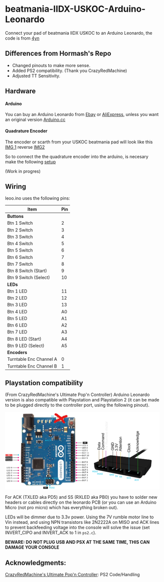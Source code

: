 # beatmania-IIDX-USKOC-Arduino-Leonardo

Connect your pad of beatmania IIDX USKOC to an Arduino Leonardo, the code is from [4yn](https://github.com/4yn/iivx)

## Differences from Hormash's Repo
- Changed pinouts to make more sense.
- Added PS2 compatibility. (Thank you CrazyRedMachine)
- Adjusted TT Sensitivity.

## Hardware

#### Arduino
You can buy an Arduino Leonardo from [Ebay](http://www.ebay.com/) or [AliExpress](http://www.aliexpress.com), unless you want an original version [Arduino.cc](https://www.arduino.cc/en/Guide/ArduinoLeonardoMicro)

#### Quadrature Encoder
The encoder or scarth from your USKOC beatmania pad will look like this [IMG 1](http://imgur.com/K6XgcYp) reverse [IMG2](http://imgur.com/lrmyJkw)

So to connect the the quadrature encoder into the arduino, is necesary make the following [setup](https://imgur.com/NbJVJxu)

(Work in progres)

## Wiring

leoo.ino uses the following pins:

| Item                    | Pin |
|-------------------------|-----|
| **Buttons**             |     |
| Btn 1 Switch            |  2  |
| Btn 2 Switch            |  3  |
| Btn 3 Switch            |  4  |
| Btn 4 Switch            |  5  |
| Btn 5 Switch            |  6  |
| Btn 6 Switch            |  7  |
| Btn 7 Switch            |  8  |
| Btn 8 Switch (Start)    |  9  |
| Btn 9 Switch (Select)   | 10  |
| **LEDs**                |     |
| Btn 1 LED               |  11 |
| Btn 2 LED               |  12 |
| Btn 3 LED               |  13 |
| Btn 4 LED               |  A0 |
| Btn 5 LED               |  A1 |
| Btn 6 LED               |  A2 |
| Btn 7 LED               |  A3 |
| Btn 8 LED (Start)       |  A4 |
| Btn 9 LED (Select)      |  A5 |
| **Encoders**            |     |
| Turntable Enc Channel A |  0  |
| Turntable Enc Channel B |  1  |

## Playstation compatibility
(From CrazyRedMachine's Ultimate Pop'n Controller)
Arduino Leonardo version is also compatible with Playstation and Playstation 2 (it can be made to be plugged directly to the controller port, using the following pinout).

![pinout_psx](https://github.com/CrazyRedMachine/UltimatePopnController/blob/master/pinout_leonardo_psx.png?raw=true)

For ACK (TXLED aka PD5) and SS (RXLED aka PB0) you have to solder new headers or cables directly on the leonardo PCB (or you can use an Arduino Micro (not pro micro) which has everything broken out).

LEDs will be dimmer due to 3.3v power. Using the 7V rumble motor line to Vin instead, and using NPN transistors like 2N2222A on MISO and ACK lines to prevent backfeeding voltage into the console will solve the issue (set INVERT_CIPO and INVERT_ACK to 1 in `ps2.c`).

**BEWARE: DO NOT PLUG USB AND PSX AT THE SAME TIME, THIS CAN DAMAGE YOUR CONSOLE**

## Acknowledgments:

[CrazyRedMachine's Ultimate Pop'n Controller](https://github.com/CrazyRedMachine/UltimatePopnController): PS2 Code/Handling
